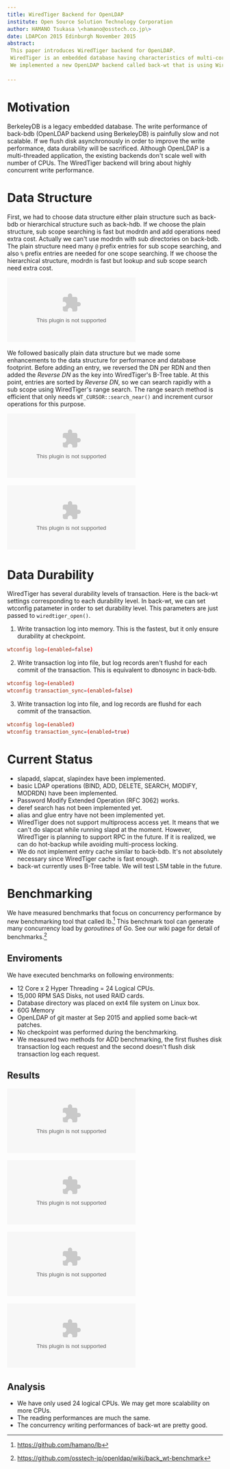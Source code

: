 ```yaml
---
title: WiredTiger Backend for OpenLDAP
institute: Open Source Solution Technology Corporation
author: HAMANO Tsukasa \<hamano@osstech.co.jp\>
date: LDAPCon 2015 Edinburgh November 2015
abstract:
 This paper introduces WiredTiger backend for OpenLDAP.
 WiredTiger is an embedded database having characteristics of multi-core scalability and lock-free algorithms.
 We implemented a new OpenLDAP backend called back-wt that is using WiredTiger database and then measured the performance.

---
```


# Motivation
BerkeleyDB is a legacy embedded database.
The write performance of back-bdb (OpenLDAP backend using BerkeleyDB) is painfully slow and not scalable.
If we flush disk asynchronously in order to improve the write performance, data durability will be sacrificed.
Although OpenLDAP is a multi-threaded application, the existing backends don't scale well with number of CPUs.
The WiredTiger backend will bring about highly concurrent write performance.

# Data Structure
First, we had to choose data structure either plain structure such as back-bdb or hierarchical structure such as back-hdb.
If we choose the plain structure, sub scope searching is fast but modrdn and add operations need extra cost. Actually we can't use modrdn with sub directories on back-bdb.
The plain structure need many `@` prefix entries for sub scope searching, and also `%` prefix entries are needed for one scope searching.
If we choose the hierarchical structure, modrdn is fast but lookup and sub scope search need extra cost.

![Plain structure vs Hierarchical structure](figure/plain_vs_hierarchical.eps)

We followed basically plain data structure but we made some enhancements to the data structure for performance and database footprint.
Before adding an entry, we reversed the DN per RDN and then added the *Reverse DN* as the key into WiredTiger's B-Tree table.
At this point, entries are sorted by *Reverse DN*, so we can search rapidly with a sub scope using WiredTiger's range search.
The range search method is efficient that only needs `WT_CURSOR::search_near()` and increment cursor operations for this purpose.

![Making Reverse DN](figure/reverse_dn.eps)

![back-wt data structure](figure/back-wt_data_structure.eps)

# Data Durability
WiredTiger has several durability levels of transaction.
Here is the back-wt settings corresponding to each durability level.
In back-wt, we can set wtconfig patameter in order to set durability level.
This parameters are just passed to `wiredtiger_open()`.

1. Write transaction log into memory. This is the fastest, but it only ensure durability at checkpoint.

~~~ {caption="slapd.conf for in-memory transaction log"}
wtconfig log=(enabled=false)
~~~

2. Write transaction log into file, but log records aren't flushd for each commit of the transaction. This is equivalent to dbnosync in back-bdb.

~~~ {caption="slapd.conf for writing transaction log without sync"}
wtconfig log=(enabled)
wtconfig transaction_sync=(enabled=false)
~~~

3. Write transaction log into file, and log records are flushd for each commit of the transaction.

~~~ {caption="slapd.conf for writing transaction log with sync"}
wtconfig log=(enabled)
wtconfig transaction_sync=(enabled=true)
~~~

# Current Status

 * slapadd, slapcat, slapindex have been implemented.
 * basic LDAP operations (BIND, ADD, DELETE, SEARCH, MODIFY, MODRDN) have been implemented.
 * Password Modify Extended Operation (RFC 3062) works.
 * deref search has not been implemented yet.
 * alias and glue entry have not been implemented yet.
 * WiredTiger does not support multiprocess access yet.
 It means that we can't do slapcat while running slapd at the moment.
 However, WiredTiger is planning to support RPC in the future.
 If it is realized, we can do hot-backup while avoiding multi-process locking.
 * We do not implement entry cache similar to back-bdb.
 It's not absolutely necessary since WiredTiger cache is fast enough.
 * back-wt currently uses B-Tree table. We will test LSM table in the future.

# Benchmarking
We have measured benchmarks that focus on concurrency performance by new benchmarking tool that called lb.[^lb]
This benchmark tool can generate many concurrency load by *goroutines* of Go.
See our wiki page for detail of benchmarks.[^benchmark_result]

## Enviroments

We have executed benchmarks on following environments:

- 12 Core x 2 Hyper Threading = 24 Logical CPUs.
- 15,000 RPM SAS Disks, not used RAID cards.
- Database directory was placed on ext4 file system on Linux box.
- 60G Memory
- OpenLDAP of git master at Sep 2015 and applied some back-wt patches.
- No checkpoint was performed during the benchmarking.
- We measured two methods for ADD benchmarking, the first flushes disk transaction log each request and the second doesn't flush disk transaction log each request.

## Results

![LDAP ADD Rate (sync txn log)](benchmark/add_sync.eps)

![LDAP ADD Rate (nosync txn log)](benchmark/add_nosync.eps)

![LDAP BIND Rate](benchmark/bind.eps)

![LDAP SEARCH Rate](benchmark/search.eps)

[^lb]: <https://github.com/hamano/lb>
[^benchmark_result]: <https://github.com/osstech-jp/openldap/wiki/back_wt-benchmark>

## Analysis
 * We have only used 24 logical CPUs. We may get more scalability on more CPUs.
 * The reading performances are much the same.
 * The concurrency writing performances of back-wt are pretty good.
